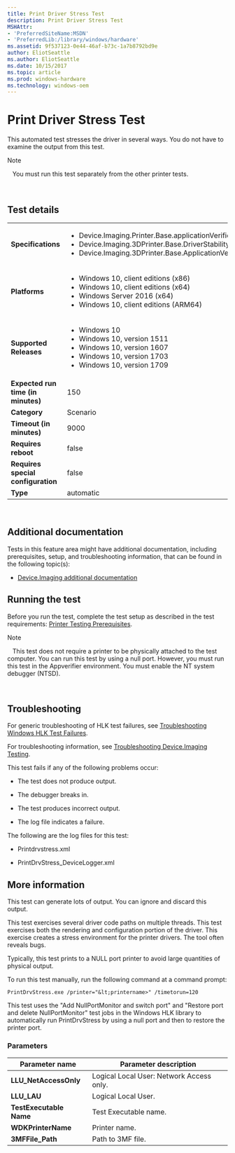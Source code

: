 ```yaml
---
title: Print Driver Stress Test
description: Print Driver Stress Test
MSHAttr:
- 'PreferredSiteName:MSDN'
- 'PreferredLib:/library/windows/hardware'
ms.assetid: 9f537123-0e44-46af-b73c-1a7b8792bd9e
author: EliotSeattle
ms.author: EliotSeattle
ms.date: 10/15/2017
ms.topic: article
ms.prod: windows-hardware
ms.technology: windows-oem
---
```


# <span id="p_hlk_test.84f54ad9-f24e-486d-9300-ce8859e0d151"></span>Print Driver Stress Test


This automated test stresses the driver in several ways. You do not have to examine the output from this test.

>[!NOTE]
>  
You must run this test separately from the other printer tests.

 

## Test details
|||
|---|---|
| **Specifications**  | <ul><li>Device.Imaging.Printer.Base.applicationVerifier</li><li>Device.Imaging.3DPrinter.Base.DriverStability</li><li>Device.Imaging.3DPrinter.Base.ApplicationVerifier</li></ul> |  
| **Platforms**   | <ul><li>Windows 10, client editions (x86)</li><li>Windows 10, client editions (x64)</li><li>Windows Server 2016 (x64)</li><li>Windows 10, client editions (ARM64)</li></ul> |
| **Supported Releases** | <ul><li>Windows 10</li><li>Windows 10, version 1511</li><li>Windows 10, version 1607</li><li>Windows 10, version 1703</li><li>Windows 10, version 1709</li></ul> |
|**Expected run time (in minutes)**| 150 |
|**Category**| Scenario |
|**Timeout (in minutes)**| 9000 |
|**Requires reboot**| false |
|**Requires special configuration**| false |
|**Type**| automatic |

 

## <span id="Additional_documentation"></span><span id="additional_documentation"></span><span id="ADDITIONAL_DOCUMENTATION"></span>Additional documentation


Tests in this feature area might have additional documentation, including prerequisites, setup, and troubleshooting information, that can be found in the following topic(s):

-   [Device.Imaging additional documentation](device-imaging-additional-documentation.md)

## <span id="Running_the_test"></span><span id="running_the_test"></span><span id="RUNNING_THE_TEST"></span>Running the test


Before you run the test, complete the test setup as described in the test requirements: [Printer Testing Prerequisites](printer-testing-prerequisites.md).

>[!NOTE]
>  
This test does not require a printer to be physically attached to the test computer. You can run this test by using a null port. However, you must run this test in the Appverifier environment. You must enable the NT system debugger (NTSD).

 

## <span id="Troubleshooting"></span><span id="troubleshooting"></span><span id="TROUBLESHOOTING"></span>Troubleshooting


For generic troubleshooting of HLK test failures, see [Troubleshooting Windows HLK Test Failures](..\user\troubleshooting-windows-hlk-test-failures.md).

For troubleshooting information, see [Troubleshooting Device.Imaging Testing](troubleshooting-deviceimaging-testing.md).

This test fails if any of the following problems occur:

-   The test does not produce output.

-   The debugger breaks in.

-   The test produces incorrect output.

-   The log file indicates a failure.

The following are the log files for this test:

-   Printdrvstress.xml

-   PrintDrvStress\_DeviceLogger.xml

## <span id="More_information"></span><span id="more_information"></span><span id="MORE_INFORMATION"></span>More information


This test can generate lots of output. You can ignore and discard this output.

This test exercises several driver code paths on multiple threads. This test exercises both the rendering and configuration portion of the driver. This exercise creates a stress environment for the printer drivers. The tool often reveals bugs.

Typically, this test prints to a NULL port printer to avoid large quantities of physical output.

To run this test manually, run the following command at a command prompt:

`PrintDrvStress.exe /printer="&lt;printername>" /timetorun=120`

This test uses the "Add NullPortMonitor and switch port" and "Restore port and delete NullPortMonitor" test jobs in the Windows HLK library to automatically run PrintDrvStress by using a null port and then to restore the printer port.

### <span id="Parameters"></span><span id="parameters"></span><span id="PARAMETERS"></span>Parameters

| Parameter name          | Parameter description                    |
|-------------------------|------------------------------------------|
| **LLU\_NetAccessOnly**  | Logical Local User: Network Access only. |
| **LLU\_LAU**            | Logical Local User.                      |
| **TestExecutable Name** | Test Executable name.                    |
| **WDKPrinterName**      | Printer name.                            |
| **3MFFile\_Path**       | Path to 3MF file.                        |

 

 

 






